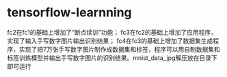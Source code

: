 # tensorflow-learnning
fc2在fc1的基础上增加了“断点续训”功能；
fc3在fc2的基础上增加了应用程序，实现了输入手写数字图片输出识别结果；
fc4在fc3的基础上增加了数据集生成程序，实现了把7万张手写数字图片制作成数据集和标签，程序可以用自制数据集和标签训练模型并输出手写数字图片的识别结果。mnist_data_jpg解压放在目录下即可运行